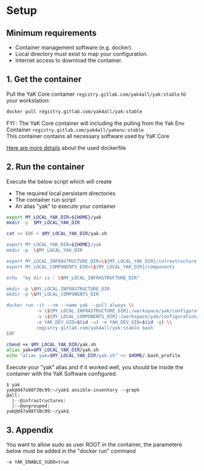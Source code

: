 # Setup

## Minimum requirements

- Container management software (e.g. docker).
- Local directory must exist to map your configuration.
- Internet access to download the container.

## 1. Get the container

Pull the YaK Core container `registry.gitlab.com/yak4all/yak:stable` to your workstation:

```bash
docker pull registry.gitlab.com/yak4all/yak:stable
```

FYI : The YaK Core container will including the pulling from the Yak Env Container `registry.gitlab.com/yak4all/yakenv:stable` <br>
This container contains all necessary software used by YaK Core <br>

[Here are more details](https://gitlab.com/yak4all/yakenv/-/blob/main/Dockerfile) about the used dockerfile

## 2. Run the container

Execute the below script which will create   
 - The required local persistant directories 
 - The container run script 
 - An alias "yak" to execute your container

```bash
export MY_LOCAL_YAK_DIR=${HOME}/yak 
mkdir -p  $MY_LOCAL_YAK_DIR

cat << EOF > $MY_LOCAL_YAK_DIR/yak.sh

export MY_LOCAL_YAK_DIR=${HOME}/yak 
mkdir -p  \$MY_LOCAL_YAK_DIR

export MY_LOCAL_INFRASTRUCTURE_DIR=\${MY_LOCAL_YAK_DIR}/infrastructure
export MY_LOCAL_COMPONENTS_DIR=\${MY_LOCAL_YAK_DIR}/components

echo  "my dir is : \$MY_LOCAL_INFRASTRUCTURE_DIR"

mkdir -p \$MY_LOCAL_INFRASTRUCTURE_DIR
mkdir -p \$MY_LOCAL_COMPONENTS_DIR

docker run -it --rm --name yak --pull always \\
           -v \${MY_LOCAL_INFRASTRUCTURE_DIR}:/workspace/yak/configuration/infrastructure \\
           -v \${MY_LOCAL_COMPONENTS_DIR}:/workspace/yak/configuration/components \\
           -e YAK_DEV_UID=$(id -u) -e YAK_DEV_GID=$(id -g) \\
           registry.gitlab.com/yak4all/yak:stable bash
EOF

chmod +x $MY_LOCAL_YAK_DIR/yak.sh
alias yak=$MY_LOCAL_YAK_DIR/yak.sh
echo "alias yak=$MY_LOCAL_YAK_DIR/yak.sh" >> $HOME/.bash_profile
```

Execute your "yak" alias and if it worked well, you should be inside the container with the YaK Software configured.
```
$ yak 
yak@d47a98f30c99:~/yak$ ansible-inventory --graph
@all:
  |--@infrastructures:
  |--@ungrouped:
yak@d47a98f30c99:~/yak$ 
```

## 3. Appendix

You want to allow sudo as user ROOT in the container, the parametere below must be added in the "docker run" command

```
-e YAK_ENABLE_SUDO=true
```

